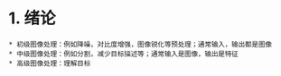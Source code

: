 # 1. 绪论
	* 初级图像处理：例如降噪，对比度增强，图像锐化等预处理；通常输入，输出都是图像
	* 中级图像处理：例如分割，减少目标描述等；通常输入是图像，输出是特征
	* 高级图像处理：理解目标